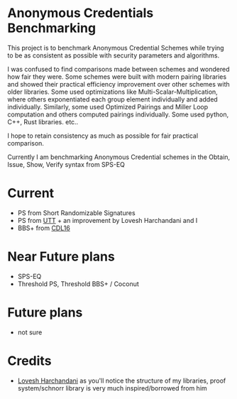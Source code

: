 # Anonymous Credentials Benchmarking

This project is to benchmark Anonymous Credential Schemes while trying to be as consistent as possible with security parameters and algorithms.

I was confused to find comparisons made between schemes and wondered how fair they were. Some schemes were built with modern pairing libraries and showed their practical efficiency improvement over other schemes with older libraries. Some used optimizations like Multi-Scalar-Multiplication, where others exponentiated each group element individually and added individually. Similarly, some used Optimized Pairings and Miller Loop computation and others computed pairings individually. Some used python, C++, Rust libraries. etc..

I hope to retain consistency as much as possible for fair practical comparison.

Currently I am benchmarking Anonymous Credential schemes in the Obtain, Issue, Show, Verify syntax from SPS-EQ

# Current

- PS from Short Randomizable Signatures
- PS from [UTT](https://eprint.iacr.org/2022/452.pdf) + an improvement by Lovesh Harchandani and I
- BBS+ from [CDL16](https://eprint.iacr.org/2016/663)

# Near Future plans

- SPS-EQ
- Threshold PS, Threshold BBS+ / Coconut

# Future plans

- not sure

# Credits

- [Lovesh Harchandani](https://github.com/lovesh) as you'll notice the structure of my libraries, proof system/schnorr library is very much inspired/borrowed from him
